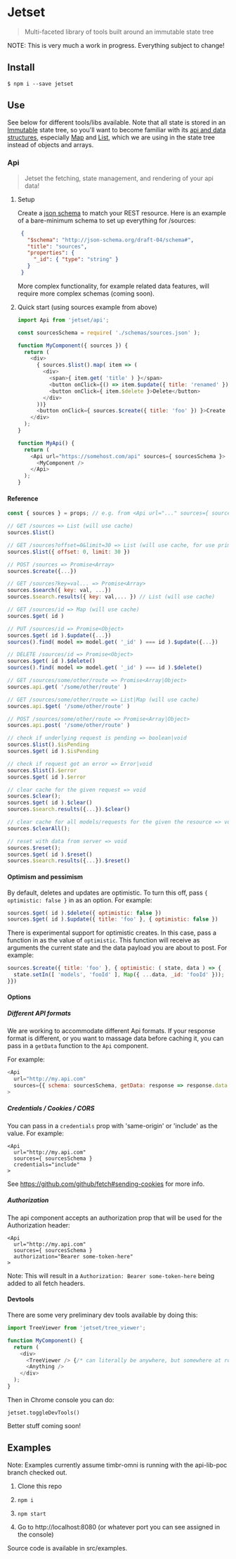 # Jetset
> Multi-faceted library of tools built around an immutable state tree

NOTE: This is very much a work in progress. Everything subject to change!

## Install

```
$ npm i --save jetset
```

## Use


See below for different tools/libs available. Note that all state is stored in
an [Immutable](https://github.com/facebook/immutable-js/) state tree, so you'll
want to become familiar with its [api and data structures](http://facebook.github.io/immutable-js/docs/#/), especially [Map](http://facebook.github.io/immutable-js/docs/#/Map) and [List](http://facebook.github.io/immutable-js/docs/#/List), which we are using in the state tree instead of objects and arrays.

### Api
> Jetset the fetching, state management, and rendering of your api data!

1. Setup

    Create a [json schema](http://json-schema.org/) to match your REST resource.
    Here is an example of a bare-minimum schema to set up everything for /sources:

    ```json
     {
       "$schema": "http://json-schema.org/draft-04/schema#",
       "title": "sources",
       "properties": {
         "_id": { "type": "string" }
       }
     }
    ```

    More complex functionality, for example related data features, will require
    more complex schemas (coming soon).

1. Quick start (using sources example from above)

    ```javascript
    import Api from 'jetset/api';
    
    const sourcesSchema = require( './schemas/sources.json' );

    function MyComponent({ sources }) {
      return (
        <div>
          { sources.$list().map( item => (
            <div>
              <span>{ item.get( 'title' ) }</span>
              <button onClick={() => item.$update({ title: 'renamed' }) }>Rename</button>
              <button onClick={ item.$delete }>Delete</button>
            </div>
          ))}
          <button onClick={ sources.$create({ title: 'foo' }) }>Create new item</button>
        </div>
      );
    }

    function MyApi() {
      return (
        <Api url="https://somehost.com/api" sources={ sourcesSchema }>
          <MyComponent />
        </Api>
      );
    }
    ```

#### Reference

```javascript
const { sources } = props; // e.g. from <Api url="..." sources={ sourcesSchema } />

// GET /sources => List (will use cache)
sources.$list()

// GET /sources?offset=0&limit=30 => List (will use cache, for use primarily in rendering)
sources.$list({ offset: 0, limit: 30 })

// POST /sources => Promise<Array>
sources.$create({...})

// GET /sources?key=val... => Promise<Array>
sources.$search({ key: val, ...})
sources.$search.results({ key: val,... }) // List (will use cache)

// GET /sources/id => Map (will use cache)
sources.$get( id )

// PUT /sources/id => Promise<Object>
sources.$get( id ).$update({...})
sources().find( model => model.get( '_id' ) === id ).$update({...})

// DELETE /sources/id => Promise<Object>
sources.$get( id ).$delete()
sources().find( model => model.get( '_id' ) === id ).$delete()

// GET /sources/some/other/route => Promise<Array|Object>
sources.api.get( '/some/other/route' )

// GET /sources/some/other/route => List|Map (will use cache)
sources.api.$get( '/some/other/route' )

// POST /sources/some/other/route => Promise<Array|Object>
sources.api.post( '/some/other/route' )

// check if underlying request is pending => boolean|void
sources.$list().$isPending
sources.$get( id ).$isPending

// check if request got an error => Error|void
sources.$list().$error
sources.$get( id ).$error

// clear cache for the given request => void
sources.$clear();
sources.$get( id ).$clear()
sources.$search.results({...}).$clear()

// clear cache for all models/requests for the given the resource => void 
sources.$clearAll();

// reset with data from server => void
sources.$reset();
sources.$get( id ).$reset()
sources.$search.results({...}).$reset()
```
#### Optimism and pessimism

By default, deletes and updates are optimistic. To turn this off, pass
`{ optimistic: false }` in as an option. For example:

```javascript
sources.$get( id ).$delete({ optimistic: false })
sources.$get( id ).$update({ title: 'foo' }, { optimistic: false })
```

There is experimental support for optimistic creates. In this case, pass
a function in as the value of `optimistic`. This function will receive as
arguments the current state and the data payload you are about to post. For
example:

```javascript
sources.$create({ title: 'foo' }, { optimistic: ( state, data ) => {
  state.setIn([ 'models', 'fooId' ], Map({ ...data, _id: 'fooId' }));
}})
```

#### Options

##### Different API formats

We are working to accommodate different Api formats. If your response format is
different, or you want to massage data before caching it, you can pass in a `getData` 
function to the `Api` component.

For example:

```javascript
<Api 
  url="http://my.api.com" 
  sources={{ schema: sourcesSchema, getData: response => response.data }}
>
```

##### Credentials / Cookies / CORS

You can pass in a `credentials` prop with 'same-origin' or 'include' as the
value. For example:

```
<Api 
  url="http://my.api.com" 
  sources={ sourcesSchema }
  credentials="include"
>
```

See https://github.com/github/fetch#sending-cookies for more info.

##### Authorization

The api component accepts an authorization prop that will be used for the Authorization
header:

```
<Api 
  url="http://my.api.com" 
  sources={ sourcesSchema }
  authorization="Bearer some-token-here"
>
```

Note: This will result in a `Authorization: Bearer some-token-here` being added
to all fetch headers.


#### Devtools

There are some very preliminary dev tools available by doing this:

```javascript
import TreeViewer from 'jetset/tree_viewer';

function MyComponent() {
  return (
    <div>
      <TreeViewer /> {/* can literally be anywhere, but somewhere at root is probably best */}
      <Anything />
    </div>
  );
}
```

Then in Chrome console you can do:

```
jetset.toggleDevTools()
```

Better stuff coming soon!


## Examples

Note: Examples currently assume timbr-omni is running with the api-lib-poc branch checked out.

1. Clone this repo

1. `npm i`

1. `npm start`

1. Go to http://localhost:8080 (or whatever port you can see assigned in the console)

Source code is available in src/examples.
